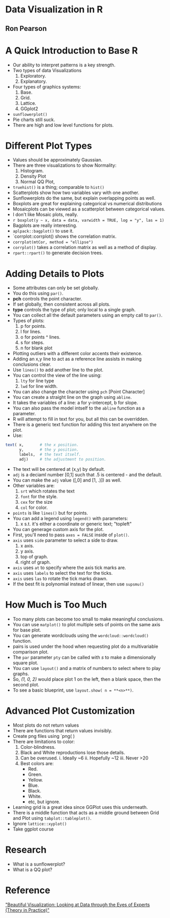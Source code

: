 # Data Visualization in R
## Ron Pearson

# A Quick Introduction to Base R
- Our ability to interpret patterns is a key strength.
- Two types of data Visualizations
	1. Exploratory.
	2. Explanatory.
- Four types of graphics systems:
	1. Base.
	2. Grid.
	3. Lattice.
	4. GGplot2
- `sunflowerplot()`
- Pie charts still suck.
- There are high and low level functions for plots.


# Different Plot Types
- Values should be approximately Gaussian.
- There are three visualizations to show Normality:
	1. Histogram.
	2. Density Plot
	3. Normal QQ Plot,
- `truehist()` is a thing; comparable to `hist()`
- Scatterplots show how two variables vary with one another.
- Sunflowerplots do the same, but explain overlapping points as well.
- Boxplots are great for explaining categorical vs numerical distributions
- Mosaicplots can be viewed as a scatterplot between categorical values.
- I don't like Mosaic plots, really.
- `r boxplot(y ~ x, data = data, varwidth = TRUE, log = "y", las = 1)`
- Bagplots are really interesting.
- `aplpack::bagplot()` to use it.
- `corrplot::corrplot() shows the correlation matrix.
- `corrplot(mtCor, method = "ellipse")`
- `corrplot()` takes a correlation matrix as well as a method of display.
- `rpart::rpart()` to generate decision trees.

# Adding Details to Plots
- Some attributes can only be set globally.
- You do this using `par()`.
- **pch** controls the point character.
- If set globally, then consistent across all plots.
- **type** controls the type of plot; only local to a single graph.
- You can collect all the default parameters using an empty call to `par()`.
- Types of plots:
	1. p for points.
	2. l for lines.
	3. o for points ^ lines.
	4. s for steps.
	5. n for blank plot
- Plotting outliers with a different color accents their existence.
- Adding an x,y line to act as a reference line assists in making conclusions clear.
- Use `lines()` to add another line to the plot.
- You can control the view of the line using:
	1. `lty` for line type
	2. `lwd` for line width.
- You can also change the character using `pch` [Point Character]
- You can create a straight line on the graph using `abline`.
- It takes the variables of a line: a for y-intercept, b for slope.
- You can also pass the model intself to the `abline` function as a parameter.
- R will attempt to fill in text for you, but all this can be overridden.
- There is a generic text function for adding this text anywhere on the plot.
- Use:
```r
text( x,       # the x position.
	  y,       # the y position.
	  labels,  # the text itself.
	  adj)     # the adjustment to position.
```
- The text will be centered at (x,y) by default.
- `adj` is a deciaml number [0,1] such that .5 is centered - and the default.
- You can make the `adj` value ([,0] and [1, .)]) as well.
- Other variables are:
	1. `srt` which rotates the text
	2. `font` for the style.
	3. `cex` for the size
	4. `col` for color.
- `points` is like `lines()` but for points.
- You can add a legend using `legend()` with parameters:
	1. x s.t. it's either a coordinate or generic text; "topleft"
- You can generage custom axis for the plot.
- First, you'll need to pass `axes = FALSE` inside of `plot()`.
- `axis` uses `side` parameter to select a side to draw.
	1. x axis.
	2. y axis.
	3. top of graph.
	4. right of graph.
- `axis` uses `at` to specify where the axis tick marks are.
- `axis` uses `labels` to select the text for the ticks.
- `axis` uses `las` to rotate the tick marks drawn.
- If the best fit is polynomial instead of linear, then use `supsmu()`

# How Much is Too Much
- Too many plots can become too small to make meaningful conclusions.
- You can use `matplot()` to plot multiple sets of points on the same axis for base plot.
- You can generate wordclouds using the `wordcloud::wordcloud()` function.
- pairs is used under the hood when requesting plot do a multivariable comparison plot.
- The `par` parameter `pty` can be called with *s* to make a dimensionally square plot.
- You can use `layout()` and a matrix of numbers to select where to play graphs.
- So, *(1, 0, 2)* would place plot 1 on the left, then a blank space, then the second plot.
- To see a basic blueprint, use `layout.show( n = **<n>**)`.

# Advanced Plot Customization
- Most plots do not return values
- There are functions that return values invisibly.
- Create png files using `png( **<filename>**)
- There are limitations to color:
	1. Color-blindness.
	2. Black and White reproductions lose those details.
	3. Can be overused.
		i. Ideally ~6
		ii. Hopefully ~12
		iii. Never >20
	4. Best colors are:
		* Red.
		* Green.
		* Yellow.
		* Blue.
		* Black.
		* White.
		* etc, but ignore.
- Learning grid is a great idea since GGPlot uses this underneath.
- There is a middle function that acts as a middle ground between Grid and Plot using `tabplot::tableplot()`.
- Ignore `lattice::xyplot()`
- Take ggplot course

# Research
- What is a sunflowerplot?
- What is a QQ plot?

# Reference
["Beautiful Visualization: Looking at Data through the Eyes of Experts (Theory in Practice)"](https://www.amazon.com/Beautiful-Visualization-Looking-through-Practice/dp/1449379869)